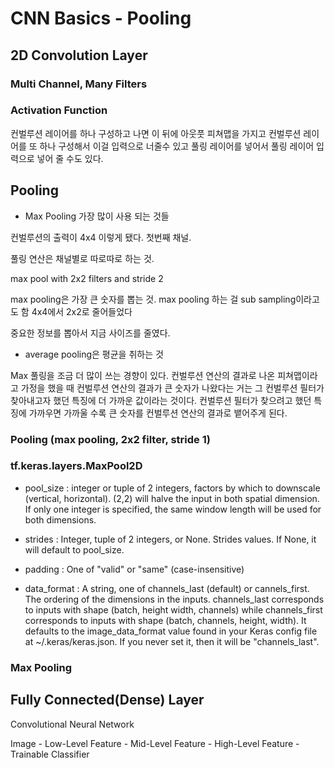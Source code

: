 # CNN Basics - Pooling

## 2D Convolution Layer
### Multi Channel, Many Filters

### Activation Function

컨벌루션 레이어를 하나 구성하고 나면 이 뒤에 아웃풋 피쳐맵을 가지고 컨벌루션 레이어를 또 하나 구성해서 이걸 입력으로 너줄수 있고 풀링 레이어를 넣어서 풀링 레이어 입력으로 넣어 줄 수도 있다.

## Pooling
* Max Pooling
가장 많이 사용 되는 것들

컨벌루션의 출력이 4x4 이렇게 됐다.
첫번째 채널.

풀링 연산은 채널별로 따로따로 하는 것.

max pool with 2x2 filters and stride 2

max pooling은 가장 큰 숫자를 뽑는 것.
max pooling 하는 걸 sub sampling이라고도 함
4x4에서 2x2로 줄어들었다

중요한 정보를 뽑아서 지금 사이즈를 줄였다.

* average pooling은 평균을 취하는 것

Max 풀링을 조금 더 많이 쓰는 경향이 있다.
컨벌루션 연산의 결과로 나온 피쳐맵이라고 가정을 했을 때 컨벌루션 연산의 결과가 큰 숫자가 나왔다는 거는 그 컨벌루션 필터가 찾아내고자 했던 특징에 더 가까운 값이라는 것이다.
컨벌루션 필터가 찾으려고 했던 특징에 가까우면 가까울 수록 큰 숫자를 컨벌루션 연산의 결과로 뱉어주게 된다.

### Pooling (max pooling, 2x2 filter, stride 1)

### tf.keras.layers.MaxPool2D

* pool_size : integer or tuple of 2 integers, factors by which to downscale (vertical, horizontal). (2,2) will halve the input in both spatial dimension. If only one integer is specified, the same window length will be used for both dimensions.

* strides : Integer, tuple of 2 integers, or None. Strides values. If None, it will default to pool_size.

* padding : One of "valid" or "same" (case-insensitive)

* data_format : A string, one of channels_last (default) or cannels_first. The ordering of the dimensions in the inputs. channels_last corresponds to inputs with shape (batch, height width, channels) while channels_first corresponds to inputs with shape (batch, channels, height, width). It defaults to the image_data_format value found in your Keras config file at ~/.keras/keras.json. If you never set it, then it will be "channels_last".

### Max Pooling

## Fully Connected(Dense) Layer

Convolutional Neural Network

Image - Low-Level Feature - Mid-Level Feature - High-Level Feature - Trainable Classifier